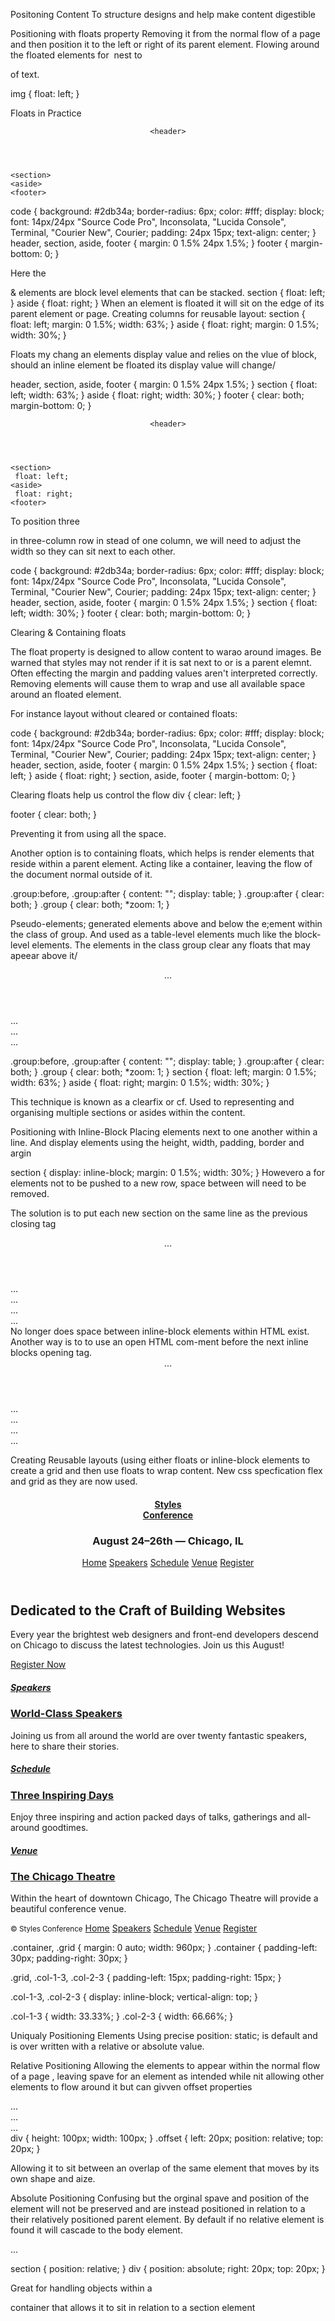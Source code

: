 Positoning Content
To structure designs and help make content digestible

Positioning with floats property
Removing it from the normal flow of a page and then position it to the left or right of its parent element.
Flowing around the floated elements for <img> nest to <p> of text.

img {
  float: left;
}

Floats in Practice 

<header>
  <code>&#60;header&#62;</code>
</header>

<section>
  <code>&#60;section&#62;</code>
</section>

<aside>
  <code>&#60;aside&#62;</code>
</aside>

<footer>
  <code>&#60;footer&#62;</code>
</footer>

code {
  background: #2db34a;
  border-radius: 6px;
  color: #fff;
  display: block;
  font: 14px/24px "Source Code Pro", Inconsolata, "Lucida Console", Terminal, "Courier New", Courier;
  padding: 24px 15px;
  text-align: center;
}
header,
section,
aside,
footer {
  margin: 0 1.5% 24px 1.5%;
}
footer {
  margin-bottom: 0;
}


Here the <section> & <side> elements are block level elements that can be stacked.
section {
  float: left;
}
aside {
  float: right;
}
When an element is floated it will sit on the edge of its parent element or page.
Creating columns for reusable layout:
section {
  float: left;
  margin: 0 1.5%;
  width: 63%;
}
aside {
  float: right;
  margin: 0 1.5%;
  width: 30%;
}


Floats my chang an elements display value and relies on the vlue of block, should an inline element be floated
its display value will change/

header,
section,
aside,
footer {
  margin: 0 1.5% 24px 1.5%;
}
section {
  float: left;
  width: 63%;
}
aside {
  float: right;
  width: 30%;
}
footer {
  clear: both;
  margin-bottom: 0;
}

<header>
  <code>&#60;header&#62;</code>
</header>

<section>
  <code>&#60;section&#62; <br> float: left;</code>
</section>

<aside>
  <code>&#60;aside&#62; <br> float: right;</code>
</aside>

<footer>
  <code>&#60;footer&#62;</code>
</footer>

To position three <section> in  three-column row in stead of one column, we will need to adjust the width so they 
can sit next to each other.

code {
  background: #2db34a;
  border-radius: 6px;
  color: #fff;
  display: block;
  font: 14px/24px "Source Code Pro", Inconsolata, "Lucida Console", Terminal, "Courier New", Courier;
  padding: 24px 15px;
  text-align: center;
}
header,
section,
aside,
footer {
  margin: 0 1.5% 24px 1.5%;
}
section {
  float: left;
  width: 30%;
}
footer {
  clear: both;
  margin-bottom: 0;
}

Clearing & Containing floats 

The float property  is designed to allow content to warao around images.
Be warned that styles may not render if it is sat next to or is a parent elemnt.
Often effecting the margin and padding values aren't interpreted correctly.
Removing elements will cause them to wrap and use all available space around an floated element.

For instance layout without cleared or contained floats:

code {
  background: #2db34a;
  border-radius: 6px;
  color: #fff;
  display: block;
  font: 14px/24px "Source Code Pro", Inconsolata, "Lucida Console", Terminal, "Courier New", Courier;
  padding: 24px 15px;
  text-align: center;
}
header,
section,
aside,
footer {
  margin: 0 1.5% 24px 1.5%;
}
section {
  float: left;
}
aside {
  float: right;
}
section,
aside,
footer {
  margin-bottom: 0;
}

Clearing floats help us control the flow
div {
  clear: left;
}

footer {
  clear: both;
}

Preventing it from using all the space.

Another option is to containing floats, which helps is render elements that reside within a parent element.
Acting like a container, leaving the flow of the document normal outside of it.

.group:before,
.group:after {
  content: "";
  display: table;
}
.group:after {
  clear: both;
}
.group {
  clear: both;
  *zoom: 1;
}

Pseudo-elements; generated elements above and below the e;ement within the class of group.
And used as a table-level elements much like the block-level elements.
The elements in the class group clear any floats that may apeear above it/ 
<header>...</header>
<div class="group">
  <section>...</section>
  <aside>...</aside>
</div>
<footer>...</footer>

.group:before,
.group:after {
  content: "";
  display: table;
}
.group:after {
  clear: both;
}
.group {
  clear: both;
  *zoom: 1;
}
section {
  float: left;
  margin: 0 1.5%;
  width: 63%;
}
aside {
  float: right;
  margin: 0 1.5%;
  width: 30%;
}

This technique is known as a clearfix or cf. 
Used to representing and organising multiple sections or asides within the content.

Positioning with Inline-Block
Placing elements next to one another within a line.
And display elements using the height, width, padding, border and argin

section {
  display: inline-block;
  margin: 0 1.5%;
  width: 30%;
}
Howevero a  for elements not to be pushed to a new row, space between will need to be removed.

The solution is to put each new section on the same line as the previous closing tag
<header>...</header>
<section>
  ...
</section><section>
  ...
</section><section>
  ...
</section>
<footer>...</footer>
No longer does space between inline-block elements within HTML exist.
Another way is to to use an open HTML com-ment before the next inline blocks opening tag. 
<header>...</header>
<section>
  ...
</section><!--
--><section>
  ...
</section><!--
--><section>
  ...
 </section>
 <footer>...</footer>

Creating Reusable layouts (using either floats or inline-block elements to create a grid and then use floats
to wrap content. New css specfication flex and grid as they are now used.

<!DOCTYPE html>
<html lang="en">
  <head>
  <meta charset="utf-8">
  <title>Styles Conference</title>
  <link rel="stylesheet" href="./assets/stylesheets/main.css">
</head>
  <body>
  <header class="container group">
  <section class="container" >
    <h1 class="logo">
  <a href="index.html">Styles <br> Conference</a>
  </h1>
  </section>
  <h3>August 24&ndash;26th &mdash; Chicago, IL</h3>

  
   <nav>
    <a href="index.html" >Home</a>
    <a href="speakers.html">Speakers</a>
    <a href="schedule.html">Schedule</a>
    <a href="venue.html">Venue</a>
    <a href="register.html" >Register</a>
  </nav>

</header>
<section class="hero container">
  <h2>Dedicated to the Craft of Building Websites</h2>
  <p>Every year the brightest web designers and front-end developers descend on Chicago to discuss the latest technologies. Join us this August!</p>
   <a href="register.html" class="btn btn-alt">Register Now</a>
</section>

<section class="grid">
  <!-- Speakers -->
  <section class="col-1-3">
  <a href="speakers.html">
    <h5>Speakers</h5>
    <h3>World-Class Speakers</h3>
      </a>
<p>Joining us from all around the world are over twenty fantastic speakers, here to share their stories.</</p>
</section><!--Schedule--><section class="col-1-3">
  <a href="schedule.html">
    <h5>Schedule</h5>
    <h3>Three Inspiring Days</h3>
      </a>
<p>Enjoy three inspiring and action packed days of talks, gatherings and all-around goodtimes.</p>
</section><!--Venue--><section class="col-1-3">
  <a href="venue.html">
    <h5>Venue</h5>
    <h3>The Chicago Theatre</h3>
      </a>
<p>Within the heart of downtown Chicago, The Chicago Theatre will provide a beautiful conference venue.</p></section>
</section>

<footer class="primary-footer container group">
  <small>&copy; Styles Conference</small>
  <a href="index.html">Home</a>
    <a href="speakers.html">Speakers</a>
    <a href="schedule.html">Schedule</a>
    <a href="venue.html">Venue</a>
    <a href="register.html">Register</a>
  </nav>
</footer>
</body>
</html>

.container,
.grid {
  margin: 0 auto;
  width: 960px;
}
.container {
  padding-left: 30px;
  padding-right: 30px;
}

.grid,
.col-1-3,
.col-2-3 {
  padding-left: 15px;
  padding-right: 15px;
}

.col-1-3,
.col-2-3 {
  display: inline-block;
  vertical-align: top;
}

.col-1-3 {
  width: 33.33%;
}
.col-2-3 {
  width: 66.66%;
}

Uniqualy Positioning Elements
Using precise position: static; is default and is over written with a relative or absolute value.

Relative Positioning 
Allowing the elements to appear within the normal flow of a page , leaving spave for an element as intended while 
nit allowing other elements to flow around it but can givven offset properties
<div>...</div>
<div class="offset">...</div>
<div>...</div>
div {
  height: 100px;
  width: 100px;
}
.offset {
  left: 20px;
  position: relative;
  top: 20px;
}

Allowing it to sit between an overlap of the same element that moves by its own shape and aize.

Absolute Positioning
Confusing but the orginal spave and position of the element will not be preserved and are instead positioned 
in relation to a their relatively positioned parent element. By default if no relative element is found it 
will cascade to the body element.

<section>
  <div class="offset">...</div>
</section>

section {
  position: relative;
}
div {
  position: absolute;
  right: 20px;
  top: 20px;
}

Great for handling objects within a <div> container that allows it to sit in relation to a section element 


